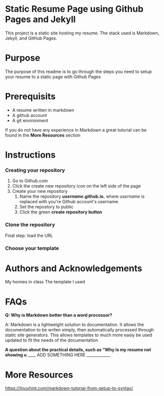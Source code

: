 # Static Resume Page using Github Pages and Jekyll

This project is a static site hosting my resume. The stack used is Markdown, Jekyll, and GitHub Pages.

# Purpose

The purpose of this readme is to go through the steps you need to setup your resume to a static page with Github Pages

# Prerequisits

* A resume written in markdown
* A github account 
* A git environment

If you do not have any experience in Markdown a great tutorial can be found in the **More Resources** section

# Instructions

### Creating your repository

1. Go to Github.com
2. Click the create new repository icon on the left side of the page
3. Create your new repository
    1. Name the repository ***username*.github.io**, where *username* is replaced with you're Github account's username
    2. Set the repostory to public
    3. Click the green **create repository button**

### Clone the repository


Final step: load the URL

### Choose your template

# Authors and Acknowledgements
My homies in class
The template I used


# FAQs

**Q: Why is Markdown better than a word processor?**

A: Markdown is a lightweight solution to documentation. It allows the documentation to be writen simply, then automatically processed through static site generators. This allows templates to much more easiy be used updated to fit the needs of the documentation

**A question about the practical details, such as “Why is my resume not showing u**
____ ADD SOMETHING HERE ____________


# More Resources
https://linuxhint.com/markdown-tutorial-from-setup-to-syntax/
